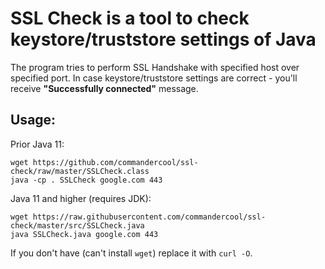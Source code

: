 # SSL Check is a tool to check keystore/truststore settings of Java

The program tries to perform SSL Handshake with specified host over specified port.
In case keystore/truststore settings are correct - you'll receive **"Successfully connected"** message.

## Usage:

Prior Java 11:
```
wget https://github.com/commandercool/ssl-check/raw/master/SSLCheck.class
java -cp . SSLCheck google.com 443
```

Java 11 and higher (requires JDK):
```
wget https://raw.githubusercontent.com/commandercool/ssl-check/master/src/SSLCheck.java
java SSLCheck.java google.com 443
```

If you don't have (can't install `wget`) replace it with `curl -O`.

